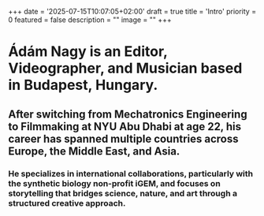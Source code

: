 +++
date = '2025-07-15T10:07:05+02:00'
draft = true
title = 'Intro'
priority = 0
featured = false
description = ""
image = ""
+++

# Ádám Nagy is an Editor, Videographer, and Musician based in Budapest, Hungary. 

## After switching from Mechatronics Engineering to Filmmaking at NYU Abu Dhabi at age 22, his career has spanned multiple countries across Europe, the Middle East, and Asia. 


### He specializes in international collaborations, particularly with the synthetic biology non-profit iGEM, and focuses on storytelling that bridges science, nature, and art through a structured creative approach.

